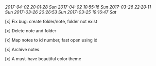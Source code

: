 *2017-04-02 20:01:28 Sun*
*2017-04-02 10:55:16 Sun*
*2017-03-26 22:20:11 Sun*
*2017-03-26 20:26:53 Sun*
*2017-03-25 19:16:47 Sat*

[x] Fix bug: create folder/note, folder not exist

[x] Delete note and folder

[x] Map notes to id number, fast open using id

[x] Archive notes

[x] A must-have beautiful color theme

